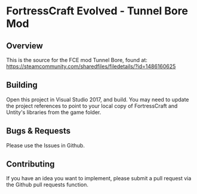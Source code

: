 # FortressCraft Evolved - Tunnel Bore Mod

## Overview

This is the source for the FCE mod Tunnel Bore, found at: https://steamcommunity.com/sharedfiles/filedetails/?id=1486160625

## Building

Open this project in Visual Studio 2017, and build.  You may need to update the project references to point to your local copy of FortressCraft and Untity's libraries from the game folder.

## Bugs & Requests

Please use the Issues in Github.

## Contributing

If you have an idea you want to implement, please submit a pull request via the Github pull requests function.
